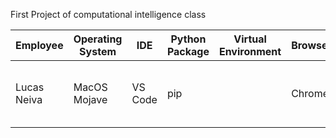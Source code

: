First Project of computational intelligence class


| Employee    | Operating System | IDE     | Python Package | Virtual Environment | Browser | CPU                   | RAM   | GPU                |
| ----------- | ------------- | ------- | -------------- | ------------------- | ------- | --------------------- | ----- | ------------------ |
| Lucas Neiva | MacOS Mojave  | VS Code | pip            |                     | Chrome  | 2,6 GHz Intel Core i7 | 16 GB | Intel Iris 1536 MB |

